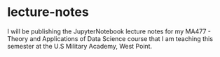 # lecture-notes
I will be publishing the JupyterNotebook lecture notes for my MA477 - Theory and Applications of Data Science course that I am teaching this semester at the U.S Military Academy, West Point.
